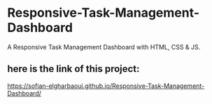 # Responsive-Task-Management-Dashboard
A Responsive Task Management Dashboard with HTML, CSS &amp; JS.

## here is the link of this project:
https://sofian-elgharbaoui.github.io/Responsive-Task-Management-Dashboard/
